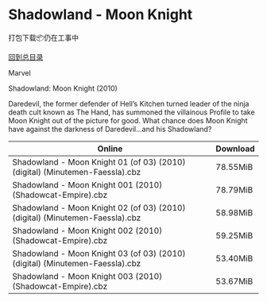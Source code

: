 # Shadowland - Moon Knight

打包下载📦仍在工事中

[回到总目录](/Catalogs.md)

Marvel

Shadowland: Moon Knight (2010)

Daredevil, the former defender of Hell’s Kitchen turned leader of the ninja death cult known as The Hand, has summoned the villainous Profile to take Moon Knight out of the picture for good. What chance does Moon Knight have against the darkness of Daredevil…and his Shadowland?





Online | Download
--- | ---
Shadowland - Moon Knight 01 (of 03) (2010) (digital) (Minutemen-Faessla).cbz | 78.55MiB
Shadowland - Moon Knight 001 (2010) (Shadowcat-Empire).cbz | 78.79MiB
Shadowland - Moon Knight 02 (of 03) (2010) (digital) (Minutemen-Faessla).cbz | 58.98MiB
Shadowland - Moon Knight 002 (2010) (Shadowcat-Empire).cbz | 59.25MiB
Shadowland - Moon Knight 03 (of 03) (2010) (digital) (Minutemen-Faessla).cbz | 53.40MiB
Shadowland - Moon Knight 003 (2010) (Shadowcat-Empire).cbz | 53.67MiB